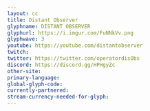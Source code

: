 ```yaml
---
layout: cc
title: Distant Observer
glyphname: DISTANT OBSERVER
glyphurl: https://i.imgur.com/FuNNkVv.png
glyphwave: 3
youtube: https://youtube.com/distantobserver
twitch: 
twitter: https://twitter.com/operatordisObs
discord: https://discord.gg/HPHgyZc
other-site: 
primary-language: 
global-glyph-code: 
currently-partnered: 
stream-currency-needed-for-glyph: 
---
```


